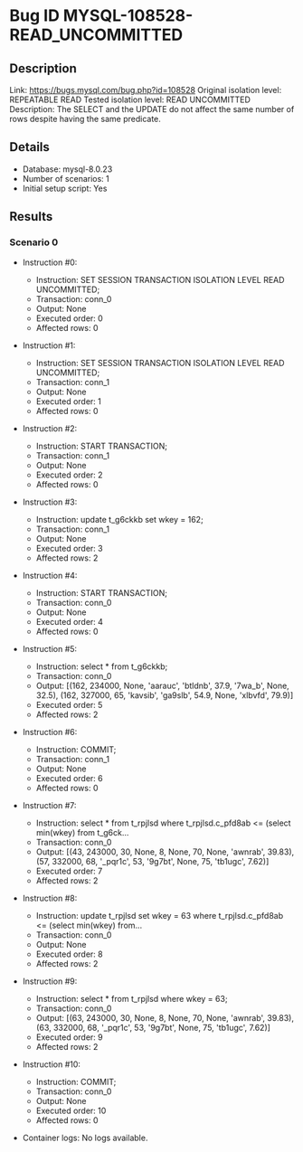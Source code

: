 # Bug ID MYSQL-108528-READ_UNCOMMITTED

## Description

Link:                     https://bugs.mysql.com/bug.php?id=108528
Original isolation level: REPEATABLE READ
Tested isolation level:   READ UNCOMMITTED
Description:              The SELECT and the UPDATE do not affect the same number of rows despite having the same predicate.


## Details
 * Database: mysql-8.0.23
 * Number of scenarios: 1
 * Initial setup script: Yes

## Results
### Scenario 0
 * Instruction #0:
     - Instruction:  SET SESSION TRANSACTION ISOLATION LEVEL READ UNCOMMITTED;
     - Transaction: conn_0
     - Output: None
     - Executed order: 0
     - Affected rows: 0
 * Instruction #1:
     - Instruction:  SET SESSION TRANSACTION ISOLATION LEVEL READ UNCOMMITTED;
     - Transaction: conn_1
     - Output: None
     - Executed order: 1
     - Affected rows: 0
 * Instruction #2:
     - Instruction:  START TRANSACTION;
     - Transaction: conn_1
     - Output: None
     - Executed order: 2
     - Affected rows: 0
 * Instruction #3:
     - Instruction:  update t_g6ckkb set wkey = 162;
     - Transaction: conn_1
     - Output: None
     - Executed order: 3
     - Affected rows: 2
 * Instruction #4:
     - Instruction:  START TRANSACTION;
     - Transaction: conn_0
     - Output: None
     - Executed order: 4
     - Affected rows: 0
 * Instruction #5:
     - Instruction:  select * from t_g6ckkb;
     - Transaction: conn_0
     - Output: [(162, 234000, None, 'aarauc', 'btldnb', 37.9, '7wa_b', None, 32.5), (162, 327000, 65, 'kavsib', 'ga9slb', 54.9, None, 'xlbvfd', 79.9)]
     - Executed order: 5
     - Affected rows: 2
 * Instruction #6:
     - Instruction:  COMMIT;
     - Transaction: conn_1
     - Output: None
     - Executed order: 6
     - Affected rows: 0
 * Instruction #7:
     - Instruction:  select * from t_rpjlsd where t_rpjlsd.c_pfd8ab <= (select min(wkey) from t_g6ck...
     - Transaction: conn_0
     - Output: [(43, 243000, 30, None, 8, None, 70, None, 'awnrab', 39.83), (57, 332000, 68, '_pqr1c', 53, '9g7bt', None, 75, 'tb1ugc', 7.62)]
     - Executed order: 7
     - Affected rows: 2
 * Instruction #8:
     - Instruction:  update t_rpjlsd set wkey = 63 where t_rpjlsd.c_pfd8ab <= (select min(wkey) from...
     - Transaction: conn_0
     - Output: None
     - Executed order: 8
     - Affected rows: 2
 * Instruction #9:
     - Instruction:  select * from t_rpjlsd where wkey = 63;
     - Transaction: conn_0
     - Output: [(63, 243000, 30, None, 8, None, 70, None, 'awnrab', 39.83), (63, 332000, 68, '_pqr1c', 53, '9g7bt', None, 75, 'tb1ugc', 7.62)]
     - Executed order: 9
     - Affected rows: 2
 * Instruction #10:
     - Instruction:  COMMIT;
     - Transaction: conn_0
     - Output: None
     - Executed order: 10
     - Affected rows: 0

 * Container logs:
   No logs available.
